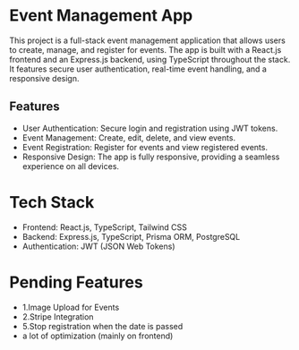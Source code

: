 # Event Management App

This project is a full-stack event management application that allows users to create, manage, and register for events. The app is built with a React.js frontend and an Express.js backend, using TypeScript throughout the stack. It features secure user authentication, real-time event handling, and a responsive design.

## Features
- User Authentication: Secure login and registration using JWT tokens.
- Event Management: Create, edit, delete, and view events.
- Event Registration: Register for events and view registered events.
- Responsive Design: The app is fully responsive, providing a seamless experience on all devices.

# Tech Stack
- Frontend: React.js, TypeScript, Tailwind CSS
- Backend: Express.js, TypeScript, Prisma ORM, PostgreSQL
- Authentication: JWT (JSON Web Tokens)


# Pending Features
- 1.Image Upload for Events
- 2.Stripe Integration
- 5.Stop registration when the date is passed 
- a lot of optimization (mainly on frontend)